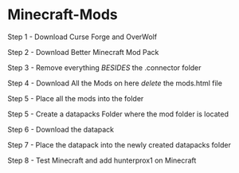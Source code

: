 # Minecraft-Mods
Step 1 - Download Curse Forge and OverWolf

Step 2 - Download Better Minecraft Mod Pack

Step 3 - Remove everything *BESIDES* the .connector folder

Step 4 - Download All the Mods on here *delete* the mods.html file

Step 5 - Place all the mods into the folder

Step 5 - Create a datapacks Folder where the mod folder is located

Step 6 - Download the datapack

Step 7 - Place the datapack into the newly created datapacks folder

Step 8 - Test Minecraft and add hunterprox1 on Minecraft
